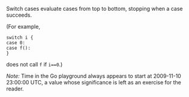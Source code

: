 


Switch cases evaluate cases from top to bottom, stopping when a case succeeds.

(For example,

	switch i {
	case 0:
	case f():
	}

does not call `f` if `i==0`.)





*Note:* Time in the Go playground always appears to start at 2009-11-10 23:00:00 UTC, a value whose significance is left as an exercise for the reader.
